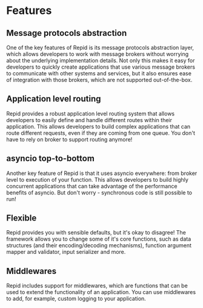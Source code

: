 <!-- markdownlint-configure-file { "MD013": { "line_length": 100 } } -->
# Features

## Message protocols abstraction

One of the key features of Repid is its message protocols abstraction layer, which allows
developers to work with message brokers without worrying about the underlying
implementation details. Not only this makes it easy for developers to quickly create applications
that use various message brokers to communicate with other systems and services,
but it also ensures ease of integration with those brokers, which are not supported out-of-the-box.

## Application level routing

Repid provides a robust application level routing system that allows developers
to easily define and handle different routes within their application.
This allows developers to build complex applications that can route different requests,
even if they are coming from one queue. You don't have to rely on broker to support routing anymore!

## asyncio top-to-bottom

Another key feature of Repid is that it uses asyncio everywhere: from broker level
to execution of your function. This allows developers to build highly concurrent
applications that can take advantage of the performance benefits of asyncio. But don't worry -
synchronous code is still possible to run!

## Flexible

Repid provides you with sensible defaults, but it's okay to disagree! The framework allows you
to change some of it's core functions, such as data structures (and their encoding/decoding
mechanisms), function argument mapper and validator, input serializer and more.

## Middlewares

Repid includes support for middlewares, which are functions that can be used to extend
the functionality of an application. You can use middlewares to add, for example, custom logging
to your application.
